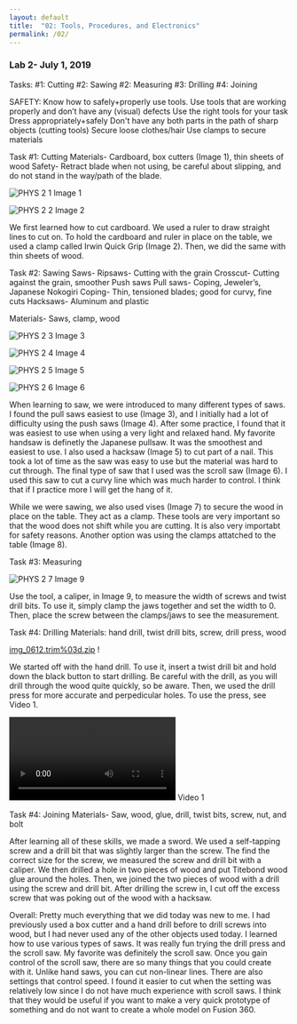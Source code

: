 ```yaml
---
layout: default
title:  "02: Tools, Procedures, and Electronics"
permalink: /02/
---
```


### Lab 2- July 1, 2019

Tasks:
#1: Cutting
#2: Sawing
#2: Measuring
#3: Drilling
#4: Joining

SAFETY:
Know how to safely+properly use tools.
Use tools that are working properly and don’t have any (visual) defects
Use the right tools for your task
Dress appropriately+safely
Don't have any both parts in the path of sharp objects (cutting tools)
Secure loose clothes/hair
Use clamps to secure materials

Task #1: Cutting
Materials- Cardboard, box cutters (Image 1), thin sheets of wood
Safety- Retract blade when not using, be careful about slipping, and do not stand in the way/path of the blade.

![PHYS 2 1](https://user-images.githubusercontent.com/52216217/60518447-8cfb4c80-9caf-11e9-954a-d40bcdce019a.jpg)
Image 1

![PHYS 2 2](https://user-images.githubusercontent.com/52216217/60518546-bd42eb00-9caf-11e9-8b4b-3f7162ce857c.jpg)
Image 2

We first learned how to cut cardboard. We used a ruler to draw straight lines to cut on. To hold the cardboard and ruler in place on the table, we used a clamp called Irwin Quick Grip (Image 2). Then, we did the same with thin sheets of wood.


Task #2: Sawing
Saws-
Ripsaws- Cutting with the grain
Crosscut- Cutting against the grain, smoother
Push saws
Pull saws- Coping, Jeweler’s, Japanese Nokogiri
Coping- Thin, tensioned blades; good for curvy, fine cuts
Hacksaws- Aluminum and plastic

Materials- Saws, clamp, wood

![PHYS 2 3](https://user-images.githubusercontent.com/52216217/60518672-f4190100-9caf-11e9-851f-3543327e019b.jpg)
Image 3

![PHYS 2 4](https://user-images.githubusercontent.com/52216217/60518707-0d21b200-9cb0-11e9-98a4-f9a690e2bd6e.jpg)
Image 4

![PHYS 2 5](https://user-images.githubusercontent.com/52216217/60519270-3858d100-9cb1-11e9-9dae-70cab64b47e3.jpg)
Image 5

![PHYS 2 6](https://user-images.githubusercontent.com/52216217/60519277-3b53c180-9cb1-11e9-9e81-f74f170e75e9.jpg)
Image 6

When learning to saw, we were introduced to many different types of saws. I found the pull saws easiest to use (Image 3), and I initially had a lot of difficulty using the push saws (Image 4). After some practice, I found that it was easiest to use when using a very light and relaxed hand. My favorite handsaw is definetly the Japanese pullsaw. It was the smoothest and easiest to use. I also used a hacksaw (Image 5) to cut part of a nail. This took a lot of time as the saw was easy to use but the material was hard to cut through. The final type of saw that I used was the scroll saw (Image 6). I used this saw to cut a curvy line which was much harder to control. I think that if I practice more I will get the hang of it.

While we were sawing, we also used vises (Image 7) to secure the wood in place on the table. They act as a clamp. These tools are very important so that the wood does not shift while you are cutting. It is also very importabt for safety reasons. Another option was using the clamps attatched to the table (Image 8).


Task #3: Measuring

![PHYS 2 7](https://user-images.githubusercontent.com/52216217/60531881-fb4d0880-9cc9-11e9-9c25-84c49c05609f.jpg)
Image 9

Use the tool, a caliper, in Image 9, to measure the width of screws and twist drill bits. To use it, simply clamp the jaws together and set the width to 0. Then, place the screw between the clamps/jaws to see the measurement.

Task #4: Drilling
Materials: hand drill, twist drill bits, screw, drill press, wood

[img_0612.trim%03d.zip](https://github.com/jenny-15/PHYS-S-12-Assignments/files/3350640/img_0612.trim.03d.zip)
!

We started off with the hand drill. To use it, insert a twist drill bit and hold down the black button to start drilling. Be careful with the drill, as you will drill through the wood quite quickly, so be aware. Then, we used the drill press for more accurate and perpedicular holes. To use the press, see Video 1. 

<video width="" controls="">
		<source src="IMG_0612.TRIM 2.mp4" type="video/mp4">
	</video>
Video 1


Task #4: Joining
Materials- Saw, wood, glue, drill, twist bits, screw, nut, and bolt

After learning all of these skills, we made a sword. We used a self-tapping screw and a drill bit that was slightly larger than the screw. The find the correct size for the screw, we measured the screw and drill bit with a caliper. We then drilled a hole in two pieces of wood and put Titebond wood glue around the holes. Then, we joined the two pieces of wood with a drill using the screw and drill bit. After drilling the screw in, I cut off the excess screw that was poking out of the wood with a hacksaw.



Overall:
Pretty much everything that we did today was new to me. I had previously used a box cutter and a hand drill before to drill screws into wood, but I had never used any of the other objects used today. I learned how to use various types of saws. It was really fun trying the drill press and the scroll saw. My favorite was definitely the scroll saw. Once you gain control of the scroll saw, there are so many things that you could create with it. Unlike hand saws, you can cut non-linear lines. There are also settings that control speed. I found it easier to cut when the setting was relatively low since I do not have much experience with scroll saws. I think that they would be useful if you want to make a very quick prototype of something and do not want to create a whole model on Fusion 360.
